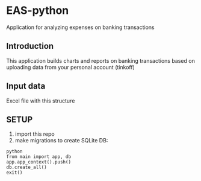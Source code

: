 # EAS-python
Application for analyzing expenses on banking transactions

## Introduction
This application builds charts and reports on banking transactions based on uploading data from your personal account (tinkoff)

## Input data
Excel file with this structure
<!-- ![img](/repo_img/xslStructure.png) -->
## SETUP
1. import this repo
2. make migrations to create SQLite DB:
```
python
from main import app, db
app.app_context().push()
db.create_all()
exit()
```
